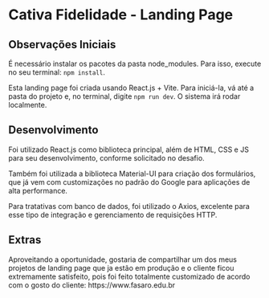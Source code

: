 <h1>Cativa Fidelidade - Landing Page</h1>

<h2>Observações Iniciais</h2>
<p>É necessário instalar os pacotes da pasta node_modules. Para isso, execute no seu terminal: <code>npm install</code>.</p>
<p>Esta landing page foi criada usando React.js + Vite. Para iniciá-la, vá até a pasta do projeto e, no terminal, digite <code>npm run dev</code>. O sistema irá rodar localmente.</p>

<h2>Desenvolvimento</h2>
<p>Foi utilizado React.js como biblioteca principal, além de HTML, CSS e JS para seu desenvolvimento, conforme solicitado no desafio.</p>
<p>Também foi utilizada a biblioteca Material-UI para criação dos formulários, que já vem com customizações no padrão do Google para aplicações de alta performance.</p>
<p>Para tratativas com banco de dados, foi utilizado o Axios, excelente para esse tipo de integração e gerenciamento de requisições HTTP.</p>

<h2>Extras</h2>
<p>Aproveitando a oportunidade, gostaria de compartilhar um dos meus projetos de landing page que ja estão em produção e o cliente ficou extremamente satisfeito, pois foi feito totalmente customizado de acordo com o gosto do cliente: https://www.fasaro.edu.br </p>
